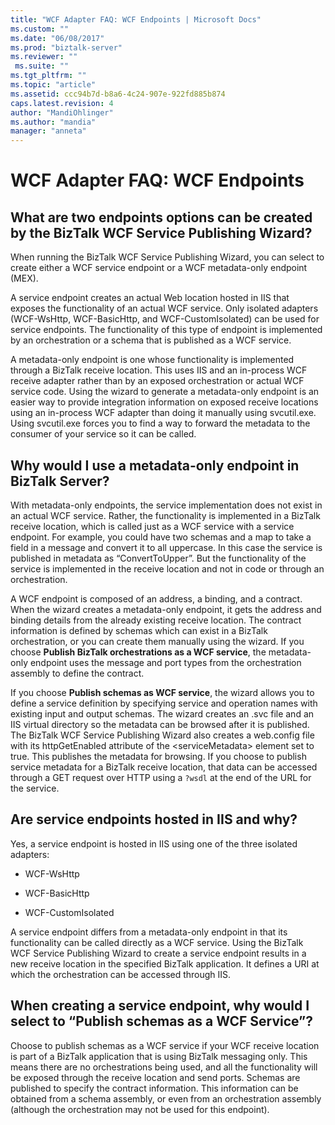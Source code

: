 ```yaml
---
title: "WCF Adapter FAQ: WCF Endpoints | Microsoft Docs"
ms.custom: ""
ms.date: "06/08/2017"
ms.prod: "biztalk-server"
ms.reviewer: ""
 ms.suite: ""
ms.tgt_pltfrm: ""
ms.topic: "article"
ms.assetid: ccc94b7d-b8a6-4c24-907e-922fd885b874
caps.latest.revision: 4
author: "MandiOhlinger"
ms.author: "mandia"
manager: "anneta"
---
```

# WCF Adapter FAQ: WCF Endpoints
## What are two endpoints options can be created by the BizTalk WCF Service Publishing Wizard?  
 When running the BizTalk WCF Service Publishing Wizard, you can select to create either a WCF service endpoint or a WCF metadata-only endpoint (MEX).  
  
 A service endpoint creates an actual Web location hosted in IIS that exposes the functionality of an actual WCF service. Only isolated adapters (WCF-WsHttp, WCF-BasicHttp, and WCF-CustomIsolated) can be used for service endpoints. The functionality of this type of endpoint is implemented by an orchestration or a schema that is published as a WCF service.  
  
 A metadata-only endpoint is one whose functionality is implemented through a BizTalk receive location.  This uses IIS and an in-process WCF receive adapter rather than by an exposed orchestration or actual WCF service code. Using the wizard to generate a metadata-only endpoint is an easier way to provide integration information on exposed receive locations using an in-process WCF adapter than doing it manually using svcutil.exe. Using svcutil.exe forces you to find a way to forward the metadata to the consumer of your service so it can be called.  
  
## Why would I use a metadata-only endpoint in BizTalk Server?  
 With metadata-only endpoints, the service implementation does not exist in an actual WCF service. Rather, the functionality is implemented in a BizTalk receive location, which is called just as a WCF service with a service endpoint. For example, you could have two schemas and a map to take a field in a message and convert it to all uppercase. In this case the service is published in metadata as “ConvertToUpper”. But the functionality of the service is implemented in the receive location and not in code or through an orchestration.  
  
 A WCF endpoint is composed of an address, a binding, and a contract. When the wizard creates a metadata-only endpoint, it gets the address and binding details from the already existing receive location. The contract information is defined by schemas which can exist in a BizTalk orchestration, or you can create them manually using the wizard. If you choose **Publish BizTalk orchestrations as a WCF service**, the metadata-only endpoint uses the message and port types from the orchestration assembly to define the contract.  
  
 If you choose **Publish schemas as WCF service**, the wizard allows you to define a service definition by specifying service and operation names with existing input and output schemas. The wizard creates an .svc file and an IIS virtual directory so the metadata can be browsed after it is published. The BizTalk WCF Service Publishing Wizard also creates a web.config file with its httpGetEnabled attribute of the \<serviceMetadata> element set to true. This publishes the metadata for browsing. If you choose to publish service metadata for a BizTalk receive location, that data can be accessed through a GET request over HTTP using a `?wsdl` at the end of the URL for the service.  
  
## Are service endpoints hosted in IIS and why?  
 Yes, a service endpoint is hosted in IIS using one of the three isolated adapters:  
  
-   WCF-WsHttp  
  
-   WCF-BasicHttp  
  
-   WCF-CustomIsolated  
  
 A service endpoint differs from a metadata-only endpoint in that its functionality can be called directly as a WCF service. Using the BizTalk WCF Service Publishing Wizard to create a service endpoint results in a new receive location in the specified BizTalk application. It defines a URI at which the orchestration can be accessed through IIS.  
  
## When creating a service endpoint, why would I select to “Publish schemas as a WCF Service”?  
 Choose to publish schemas as a WCF service if your WCF receive location is part of a BizTalk application that is using BizTalk messaging only. This means there are no orchestrations being used, and all the functionality will be exposed through the receive location and send ports. Schemas are published to specify the contract information. This information can be obtained from a schema assembly, or even from an orchestration assembly (although the orchestration may not be used for this endpoint).